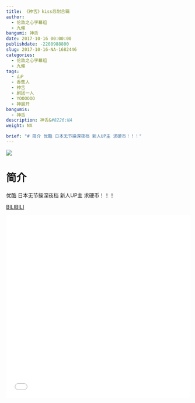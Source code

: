 ```yaml
---
title: 《神舌》kiss忍耐合辑
author: 
  - 伦敦之心字幕组
  - 九條
bangumi: 神舌
date: 2017-10-16 00:00:00
publishdate: -2208988800
slug: 2017-10-16-NA-1682446
categories: 
  - 伦敦之心字幕组
  - 九條
tags: 
  - 山P
  - 香蕉人
  - 神舌
  - 剧团一人
  - YOOOOOO
  - 神展开
bangumis: 
  - 神舌
description: 神舌&#8226;NA
weight: NA

brief: "# 简介 优酷 日本无节操深夜档 新人UP主 求硬币！！！"
---
```


![](https://i.imgur.com/QLxgT1x.jpg)

# 简介  
优酷 日本无节操深夜档 新人UP主 求硬币！！！

  [BILIBILI](https://www.bilibili.com/video/av1682446/)


<div class="vcontainer">  <iframe class='video' src="//www.bilibili.com/blackboard/player.html?aid=1682446" width="100%" height="500" frameborder="0" allowfullscreen="allowfullscreen"></iframe></div>

